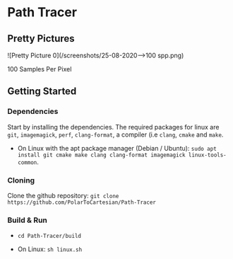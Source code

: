 # Path Tracer

## Pretty Pictures

![Pretty Picture 0](/screenshots/25-08-2020-->100 spp.png)

100 Samples Per Pixel

## Getting Started

### Dependencies

Start by installing the dependencies. The required packages for linux are  ```git```,  ```imagemagick```, ```perf```, ```clang-format```, a compiler (i.e ```clang```, ```cmake``` and ```make```.

+ On Linux with the apt package manager (Debian / Ubuntu): ```sudo apt install git cmake make clang clang-format imagemagick linux-tools-common```.

### Cloning

Clone the github repository: ```git clone https://github.com/PolarToCartesian/Path-Tracer```

### Build & Run

+ ```cd Path-Tracer/build```

+ On Linux: ```sh linux.sh```
